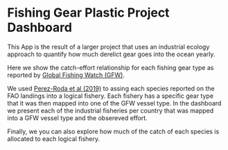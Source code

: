 # Fishing Gear Plastic Project Dashboard

This App is the result of a larger project that uses an industrial ecology approach  to quantify how much derelict gear goes into the ocean yearly.

Here we show the catch-effort relationship for each fishing gear type as reported by [Global Fishing Watch (GFW)](https://globalfishingwatch.org/).

We used [Perez-Roda et al (2019)](http://www.fao.org/fishery/static/TP633/datarepository.xlsm) to assing each species reported on the FAO landings into a logical fishery. Each fishery has a specific gear type that it was then mapped into one of the GFW vessel type. In the dashboard we present each of the industrial fisheries per country that was mapped into a GFW vessel type and the obsereved effort.

Finally, we you can also explore how much of the catch of each species is allocated to each logical fishery. 


